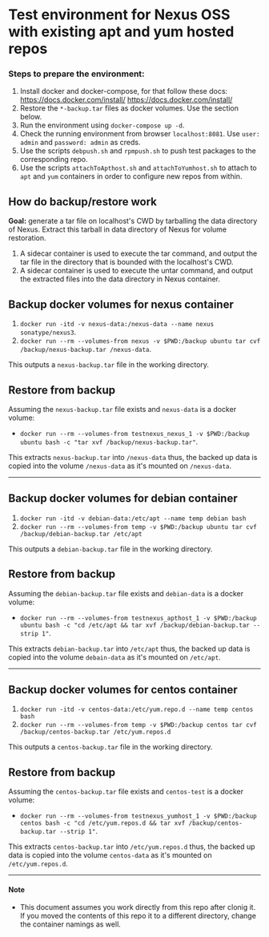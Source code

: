 # Test environment for Nexus OSS with existing apt and yum hosted repos
### Steps to prepare the environment:
1. Install docker and docker-compose, for that follow these docs:
https://docs.docker.com/install/
https://docs.docker.com/install/
2. Restore the `*-backup.tar` files as docker volumes. Use the section below.
3. Run the environment using `docker-compose up -d`.
4. Check the running environment from browser `localhost:8081`. Use `user: admin` and `password: admin` as creds.
5. Use the scripts `debpush.sh` and `rpmpush.sh` to push test packages to the corresponding repo.
6. Use the scripts `attachToApthost.sh` and `attachToYumhost.sh` to attach to `apt` and `yum` containers in order to  configure new repos from within. 

## How do backup/restore work
**Goal:** generate a tar file on localhost's CWD by tarballing the data directory of Nexus. Extract this tarball in data directory of Nexus for volume restoration.
1. A sidecar container is used to execute the tar command, and output the tar file in the directory that is bounded with the localhost's CWD. 
2. A sidecar container is used to execute the untar command, and output the extracted files into the data directory in Nexus container.

## Backup docker volumes for nexus container
1. `docker run -itd -v nexus-data:/nexus-data --name nexus sonatype/nexus3`.
2. `docker run --rm --volumes-from nexus -v $PWD:/backup ubuntu tar cvf /backup/nexus-backup.tar /nexus-data`.

This outputs a `nexus-backup.tar` file in the working directory.
## Restore from backup
Assuming the `nexus-backup.tar` file exists and `nexus-data` is a docker volume:
* `docker run --rm --volumes-from testnexus_nexus_1 -v $PWD:/backup ubuntu bash -c "tar xvf /backup/nexus-backup.tar"`.

This extracts `nexus-backup.tar` into `/nexus-data` thus, the backed up data is copied into the volume `/nexus-data` as it's mounted on `/nexus-data`.

-------------------------------------------

## Backup docker volumes for debian container
1. `docker run -itd -v debian-data:/etc/apt --name temp debian bash`
2. `docker run --rm --volumes-from temp -v $PWD:/backup ubuntu tar cvf /backup/debian-backup.tar /etc/apt`

This outputs a `debian-backup.tar` file in the working directory.
## Restore from backup
Assuming the `debian-backup.tar` file exists and `debian-data` is a docker volume:
* `docker run --rm --volumes-from testnexus_apthost_1 -v $PWD:/backup ubuntu bash -c "cd /etc/apt && tar xvf /backup/debian-backup.tar --strip 1"`.

This extracts `debian-backup.tar` into `/etc/apt` thus, the backed up data is copied into the volume `debain-data` as it's mounted on `/etc/apt`.

-------------------------------------------

## Backup docker volumes for centos container
1. `docker run -itd -v centos-data:/etc/yum.repo.d --name temp centos bash`
2. `docker run --rm --volumes-from temp -v $PWD:/backup centos tar cvf /backup/centos-backup.tar /etc/yum.repos.d`

This outputs a `centos-backup.tar` file in the working directory.
## Restore from backup
Assuming the `centos-backup.tar` file exists and `centos-test` is a docker volume:
* `docker run --rm --volumes-from testnexus_yumhost_1 -v $PWD:/backup centos bash -c "cd /etc/yum.repos.d && tar xvf /backup/centos-backup.tar --strip 1"`.

This extracts `centos-backup.tar` into `/etc/yum.repos.d` thus, the backed up data is copied into the volume `centos-data` as it's mounted on `/etc/yum.repos.d`.

-------------------------------------------

#### Note 
* This document assumes you work directly from this repo after clonig it. If you moved the contents of this repo it to a different directory, change the container namings as well.
